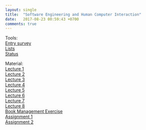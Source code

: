 ```yaml
---
layout: single
title:  "Software Engineering and Human Computer Interaction"
date:   2017-08-23 00:59:43 +0700
comments: true
---
```

Tools:  
[Entry survey][entry_survey]  
[Lists][list_sehci]  
[Status][status]

Material:  
[Lecture 1][lecture1]  
[Lecture 2][lecture2]  
[Lecture 3][lecture3]  
[Lecture 4][lecture4]  
[Lecture 5][lecture5]  
[Lecture 6][lecture6]  
[Lecture 7][lecture7]  
[Lecture 8][lecture8]  
[Book Management Exercise][exercise1]    
[Assignment 1][assignment1]  
[Assignment 2][assignment2]  

[entry_survey]: https://goo.gl/forms/7eRGhnMsZybaIbbG2
[exercise1]: https://goo.gl/vTV8zM
[list_sehci]: https://goo.gl/4EzqVP
[status]: https://goo.gl/i6Ei19
[lecture1]: /courses/sehci/lecture1.pptx
[lecture2]: /courses/sehci/lecture2.pptx
[lecture3]: /courses/sehci/lecture3.pptx
[lecture4]: /courses/sehci/lecture4.pptx
[lecture5]: /courses/sehci/lecture5.pptx
[lecture6]: /courses/sehci/lecture6.pptx
[lecture7]: /courses/sehci/lecture7.pptx
[lecture8]: /courses/sehci/lecture8.zip
[assignment1]: /courses/sehci/assignment1.pptx
[assignment2]: /courses/sehci/assignment2.txt